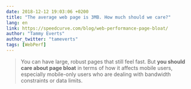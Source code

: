 ```yaml
---
date: 2018-12-12 19:03:06 +0200
title: "The average web page is 3MB. How much should we care?"
lang: en
link: https://speedcurve.com/blog/web-performance-page-bloat/
author: "Tammy Everts"
author_twitter: "tameverts"
tags: [WebPerf]
---
```


> You can have large, robust pages that still feel fast. But **you should care about page bloat** in terms of how it affects mobile users, especially mobile-only users who are dealing with bandwidth constraints or data limits.
